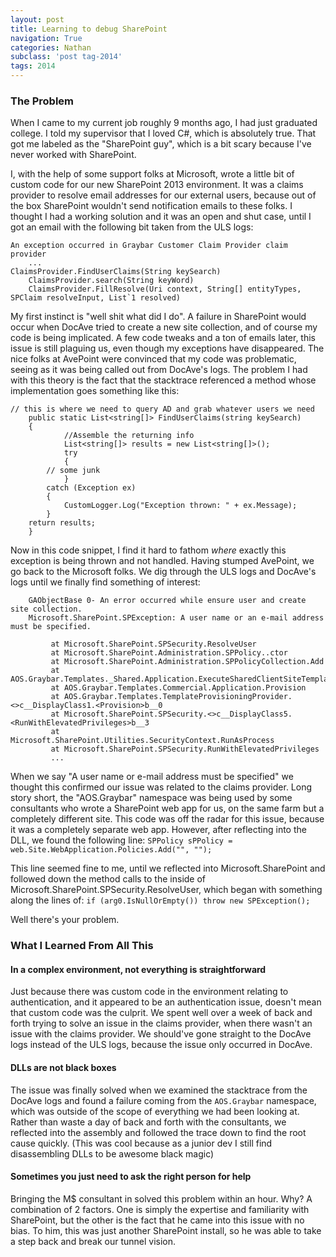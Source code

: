 ```yaml
---
layout: post
title: Learning to debug SharePoint
navigation: True
categories: Nathan
subclass: 'post tag-2014'
tags: 2014
---
```


### The Problem

When I came to my current job roughly 9 months ago, I had just graduated college. I told my supervisor that I loved C#, which is absolutely true. That got me labeled as the "SharePoint guy", which is a bit scary because I've never worked with SharePoint.

I, with the help of some support folks at Microsoft, wrote a little bit of custom code for our new SharePoint 2013 environment. It was a claims provider to resolve email addresses for our external users, because out of the box SharePoint wouldn't send notification emails to these folks. I thought I had a working solution and it was an open and shut case, until I got an email with the following bit taken from the ULS logs: 

	An exception occurred in Graybar Customer Claim Provider claim provider
		...
	ClaimsProvider.FindUserClaims(String keySearch)
		ClaimsProvider.search(String keyWord)
		ClaimsProvider.FillResolve(Uri context, String[] entityTypes, SPClaim resolveInput, List`1 resolved)


My first instinct is "well shit what did I do". A failure in SharePoint would occur when DocAve tried to create a new site collection, and of course my code is being implicated. A few code tweaks and a ton of emails later, this issue is still plaguing us, even though my exceptions have disappeared. The nice folks at AvePoint were convinced that my code was problematic, seeing as it was being called out from DocAve's logs. The problem I had with this theory is the fact that the stacktrace referenced a method whose implementation goes something like this:

	// this is where we need to query AD and grab whatever users we need
		public static List<string[]> FindUserClaims(string keySearch)
		{
				//Assemble the returning info
				List<string[]> results = new List<string[]>();
				try
				{
			// some junk
				}
			catch (Exception ex)
			{
				CustomLogger.Log("Exception thrown: " + ex.Message);
			}
		return results;
		}
		
Now in this code snippet, I find it hard to fathom *where* exactly this exception is being thrown and not handled. Having stumped AvePoint, we go back to the Microsoft folks. We dig through the ULS logs and DocAve's logs until we finally find something of interest:

		GAObjectBase 0- An error occurred while ensure user and create site collection.
		Microsoft.SharePoint.SPException: A user name or an e-mail address must be specified.
		
			 at Microsoft.SharePoint.SPSecurity.ResolveUser
			 at Microsoft.SharePoint.Administration.SPPolicy..ctor
			 at Microsoft.SharePoint.Administration.SPPolicyCollection.Add
			 at AOS.Graybar.Templates._Shared.Application.ExecuteSharedClientSiteTemplateActions
			 at AOS.Graybar.Templates.Commercial.Application.Provision
			 at AOS.Graybar.Templates.TemplateProvisioningProvider.<>c__DisplayClass1.<Provision>b__0
			 at Microsoft.SharePoint.SPSecurity.<>c__DisplayClass5.<RunWithElevatedPrivileges>b__3
			 at Microsoft.SharePoint.Utilities.SecurityContext.RunAsProcess
			 at Microsoft.SharePoint.SPSecurity.RunWithElevatedPrivileges
			 ...
			 
When we say "A user name or e-mail address must be specified" we thought this confirmed our issue was related to the claims provider. Long story short, the "AOS.Graybar" namespace was being used by some consultants who wrote a SharePoint web app for us, on the same farm but a completely different site. This code was off the radar for this issue, because it was a completely separate web app. However, after reflecting into the DLL, we found the following line: 
`SPPolicy sPPolicy = web.Site.WebApplication.Policies.Add("", "");`

This line seemed fine to me, until we reflected into Microsoft.SharePoint and followed down the method calls to the inside of Microsoft.SharePoint.SPSecurity.ResolveUser, which began with something along the lines of:
`if (arg0.IsNullOrEmpty()) throw new SPException();`

Well there's your problem.

### What I Learned From All This

#### In a complex environment, not everything is straightforward
Just because there was custom code in the environment relating to authentication, and it appeared to be an authentication issue, doesn't mean that custom code was the culprit. We spent well over a week of back and forth trying to solve an issue in the claims provider, when there wasn't an issue with the claims provider. We should've gone straight to the DocAve logs instead of the ULS logs, because the issue only occurred in DocAve.

#### DLLs are not black boxes
The issue was finally solved when we examined the stacktrace from the DocAve logs and found a failure coming from the `AOS.Graybar` namespace, which was outside of the scope of everything we had been looking at. Rather than waste a day of back and forth with the consultants, we reflected into the assembly and followed the trace down to find the root cause quickly. (This was cool because as a junior dev I still find disassembling DLLs to be awesome black magic)

#### Sometimes you just need to ask the right person for help
Bringing the M$ consultant in solved this problem within an hour. Why? A combination of 2 factors. One is simply the expertise and familiarity with SharePoint, but the other is the fact that he came into this issue with no bias. To him, this was just another SharePoint install, so he was able to take a step back and break our tunnel vision.